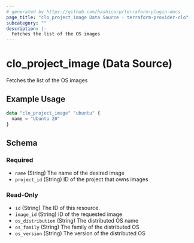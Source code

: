 ```yaml
---
# generated by https://github.com/hashicorp/terraform-plugin-docs
page_title: "clo_project_image Data Source - terraform-provider-clo"
subcategory: ""
description: |-
  Fetches the list of the OS images
---
```


# clo_project_image (Data Source)

Fetches the list of the OS images

## Example Usage

```terraform
data "clo_project_image" "ubuntu" {
  name = "Ubuntu 20"
}
```

<!-- schema generated by tfplugindocs -->
## Schema

### Required

- `name` (String) The name of the desired image
- `project_id` (String) ID of the project that owns images

### Read-Only

- `id` (String) The ID of this resource.
- `image_id` (String) ID of the requested image
- `os_distribution` (String) The distributed OS name
- `os_family` (String) The family of the distributed OS
- `os_version` (String) The version of the distributed OS


